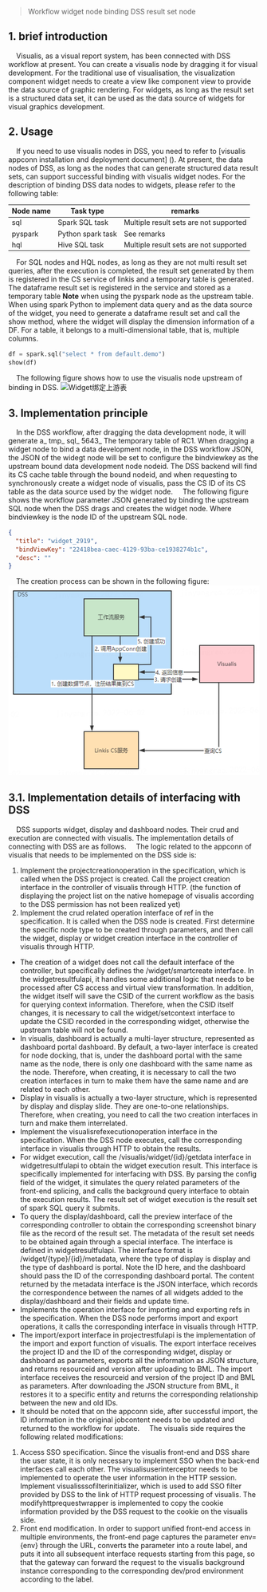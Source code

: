 > Workflow widget node binding DSS result set node

## 1. brief introduction

&nbsp;&nbsp;&nbsp;&nbsp;Visualis, as a visual report system, has been connected with DSS workflow at present. You can create a visualis node by dragging it for visual development. For the traditional use of visualisation, the visualization component widget needs to create a view like component view to provide the data source of graphic rendering. For widgets, as long as the result set is a structured data set, it can be used as the data source of widgets for visual graphics development.

## 2. Usage
&nbsp;&nbsp;&nbsp;&nbsp;If you need to use visualis nodes in DSS, you need to refer to [visualis appconn installation and deployment document] (). At present, the data nodes of DSS, as long as the nodes that can generate structured data result sets, can support successful binding with visualis widget nodes. For the description of binding DSS data nodes to widgets, please refer to the following table:

|Node name|Task type|remarks|
|-----|-----|-----|
|sql|Spark SQL task|Multiple result sets are not supported|
|pyspark|Python spark task|See remarks|
|hql|Hive SQL task|Multiple result sets are not supported|

&nbsp;&nbsp;&nbsp;&nbsp;For SQL nodes and HQL nodes, as long as they are not multi result set queries, after the execution is completed, the result set generated by them is registered in the CS service of linkis and a temporary table is generated. The dataframe result set is registered in the service and stored as a temporary table **Note** when using the pyspark node as the upstream table. When using spark Python to implement data query and as the data source of the widget, you need to generate a dataframe result set and call the show method, where the widget will display the dimension information of a DF. For a table, it belongs to a multi-dimensional table, that is, multiple columns.
```python
df = spark.sql("select * from default.demo")
show(df)
```
&nbsp;&nbsp;&nbsp;&nbsp;The following figure shows how to use the visualis node upstream of binding in DSS.
![Widget绑定上游表]()

## 3. Implementation principle
&nbsp;&nbsp;&nbsp;&nbsp;In the DSS workflow, after dragging the data development node, it will generate a_ tmp_ sql_ 5643_ The temporary table of RC1. When dragging a widget node to bind a data development node, in the DSS workflow JSON, the JSON of the widegt node will be set to configure the bindviewkey as the upstream bound data development node nodeid. The DSS backend will find its CS cache table through the bound nodeid, and when requesting to synchronously create a widget node of visualis, pass the CS ID of its CS table as the data source used by the widget node.
&nbsp;&nbsp;&nbsp;&nbsp;The following figure shows the workflow parameter JSON generated by binding the upstream SQL node when the DSS drags and creates the widget node. Where bindviewkey is the node ID of the upstream SQL node.
```json
{
  "title": "widget_2919",
  "bindViewKey": "22418bea-caec-4129-93ba-ce1938274b1c",
  "desc": ""
}
```
&nbsp;&nbsp;&nbsp;&nbsp;The creation process can be shown in the following figure:
![绑定数据节点](../images/sql_databind.png)

## 3.1. Implementation details of interfacing with DSS
&nbsp;&nbsp;&nbsp;&nbsp;DSS supports widget, display and dashboard nodes. Their crud and execution are connected with visualis. The implementation details of connecting with DSS are as follows.
&nbsp;&nbsp;&nbsp;&nbsp;The logic related to the appconn of visualis that needs to be implemented on the DSS side is:
1. Implement the projectcreationoperation in the specification, which is called when the DSS project is created. Call the project creation interface in the controller of visualis through HTTP. (the function of displaying the project list on the native homepage of visualis according to the DSS permission has not been realized yet)
2. Implement the crud related operation interface of ref in the specification. It is called when the DSS node is created. First determine the specific node type to be created through parameters, and then call the widget, display or widget creation interface in the controller of visualis through HTTP.
  * The creation of a widget does not call the default interface of the controller, but specifically defines the /widget/smartcreate interface. In the widgetresultfulapi, it handles some additional logic that needs to be processed after CS access and virtual view transformation. In addition, the widget itself will save the CSID of the current workflow as the basis for querying context information. Therefore, when the CSID itself changes, it is necessary to call the widget/setcontext interface to update the CSID recorded in the corresponding widget, otherwise the upstream table will not be found.
  * In visualis, dashboard is actually a multi-layer structure, represented as dashboard portal dashboard. By default, a two-layer interface is created for node docking, that is, under the dashboard portal with the same name as the node, there is only one dashboard with the same name as the node. Therefore, when creating, it is necessary to call the two creation interfaces in turn to make them have the same name and are related to each other.
  * Display in visualis is actually a two-layer structure, which is represented by display and display slide. They are one-to-one relationships. Therefore, when creating, you need to call the two creation interfaces in turn and make them interrelated.
  * Implement the visualisrefexecutionoperation interface in the specification. When the DSS node executes, call the corresponding interface in visualis through HTTP to obtain the results.
  * For widget execution, call the /visualis/widget/{id}/getdata interface in widgetresultfulapi to obtain the widget execution result. This interface is specifically implemented for interfacing with DSS. By parsing the config field of the widget, it simulates the query related parameters of the front-end splicing, and calls the background query interface to obtain the execution results. The result set of widget execution is the result set of spark SQL query it submits.
  * To query the display/dashboard, call the preview interface of the corresponding controller to obtain the corresponding screenshot binary file as the record of the result set. The metadata of the result set needs to be obtained again through a special interface. The interface is defined in widgetresultfulapi. The interface format is /widget/{type}/{id}/metadata, where the type of display is display and the type of dashboard is portal. Note the ID here, and the dashboard should pass the ID of the corresponding dashboard portal. The content returned by the metadata interface is the JSON interface, which records the correspondence between the names of all widgets added to the display/dashboard and their fields and update time.
  * Implements the operation interface for importing and exporting refs in the specification. When the DSS node performs import and export operations, it calls the corresponding interface in visualis through HTTP.
  * The import/export interface in projectrestfulapi is the implementation of the import and export function of visualis. The export interface receives the project ID and the ID of the corresponding widget, display or dashboard as parameters, exports all the information as JSON structure, and returns resourceid and version after uploading to BML. The import interface receives the resourceid and version of the project ID and BML as parameters. After downloading the JSON structure from BML, it restores it to a specific entity and returns the corresponding relationship between the new and old IDs.
  *	It should be noted that on the appconn side, after successful import, the ID information in the original jobcontent needs to be updated and returned to the workflow for update.
&nbsp;&nbsp;&nbsp;&nbsp;The visualis side requires the following related modifications:
1. Access SSO specification. Since the visualis front-end and DSS share the user state, it is only necessary to implement SSO when the back-end interfaces call each other. The visualisuserinterceptor needs to be implemented to operate the user information in the HTTP session. Implement visualisssofilterinitializer, which is used to add SSO filter provided by DSS to the link of HTTP request processing of visualis. The modifyhttprequestwrapper is implemented to copy the cookie information provided by the DSS request to the cookie on the visualis side.
2. Front end modification. In order to support unified front-end access in multiple environments, the front-end page captures the parameter env={env} through the URL, converts the parameter into a route label, and puts it into all subsequent interface requests starting from this page, so that the gateway can forward the request to the visualis background instance corresponding to the corresponding dev/prod environment according to the label.
